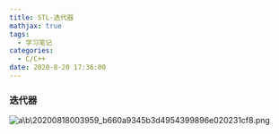 ```yaml
---
title: STL-迭代器
mathjax: true
tags:
  - 学习笔记
categories:
  - C/C++
date: 2020-8-20 17:36:00
---
```


### 迭代器
![a\b\20200818003959_b660a9345b3d4954399896e020231cf8.png](https://lcg-pic-tencent-1258286866.cos.ap-chengdu.myqcloud.com/a%5Cb%5C20200818003959_b660a9345b3d4954399896e020231cf8.png)


